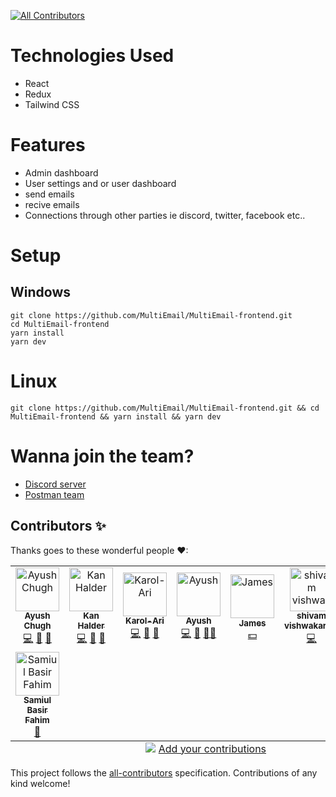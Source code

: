 <!-- ALL-CONTRIBUTORS-BADGE:START - Do not remove or modify this section -->
[![All Contributors](https://img.shields.io/badge/all_contributors-8-orange.svg?style=flat-square)](#contributors-)
<!-- ALL-CONTRIBUTORS-BADGE:END -->

# Technologies Used

- React
- Redux
- Tailwind CSS

# Features

- Admin dashboard
- User settings and or user dashboard
- send emails
- recive emails
- Connections through other parties ie discord, twitter, facebook etc..

# Setup

## Windows

```
git clone https://github.com/MultiEmail/MultiEmail-frontend.git
cd MultiEmail-frontend
yarn install
yarn dev
```

# Linux

```
git clone https://github.com/MultiEmail/MultiEmail-frontend.git && cd MultiEmail-frontend && yarn install && yarn dev
```

# Wanna join the team?

- [Discord server](https://discord.gg/8kTdfWmuQa)
- [Postman team](https://www.postman.com/multiemail/workspace/muti-email-rest-api/overview)

## Contributors ✨

Thanks goes to these wonderful people ❤:

<!-- ALL-CONTRIBUTORS-LIST:START - Do not remove or modify this section -->
<!-- prettier-ignore-start -->
<!-- markdownlint-disable -->
<table>
  <tbody>
    <tr>
      <td align="center"><a href="https://shriproperty.com/"><img src="https://avatars.githubusercontent.com/u/69336518?v=4?s=70" width="70px;" alt="Ayush Chugh"/><br /><sub><b>Ayush Chugh</b></sub></a><br /><a href="https://github.com/MultiEmail/MultiEmail-frontend/commits?author=aayushchugh" title="Code">💻</a> <a href="https://github.com/MultiEmail/MultiEmail-frontend/pulls?q=is%3Apr+reviewed-by%3Aaayushchugh" title="Reviewed Pull Requests">👀</a> <a href="#projectManagement-aayushchugh" title="Project Management">📆</a></td>
      <td align="center"><a href="https://github.com/KanLSK"><img src="https://avatars.githubusercontent.com/u/59249490?v=4?s=70" width="70px;" alt="Kan Halder"/><br /><sub><b>Kan Halder</b></sub></a><br /><a href="https://github.com/MultiEmail/MultiEmail-frontend/commits?author=KanLSK" title="Code">💻</a> <a href="#design-KanLSK" title="Design">🎨</a> <a href="https://github.com/MultiEmail/MultiEmail-frontend/pulls?q=is%3Apr+reviewed-by%3AKanLSK" title="Reviewed Pull Requests">👀</a></td>
      <td align="center"><a href="https://github.com/Karol-Ari"><img src="https://avatars.githubusercontent.com/u/55296886?v=4?s=70" width="70px;" alt="Karol-Ari"/><br /><sub><b>Karol-Ari</b></sub></a><br /><a href="https://github.com/MultiEmail/MultiEmail-frontend/commits?author=Karol-Ari" title="Code">💻</a> <a href="#design-Karol-Ari" title="Design">🎨</a> <a href="https://github.com/MultiEmail/MultiEmail-frontend/pulls?q=is%3Apr+reviewed-by%3AKarol-Ari" title="Reviewed Pull Requests">👀</a></td>
      <td align="center"><a href="https://github.com/is-it-ayush"><img src="https://avatars.githubusercontent.com/u/36449128?v=4?s=70" width="70px;" alt="Ayush"/><br /><sub><b>Ayush</b></sub></a><br /><a href="https://github.com/MultiEmail/MultiEmail-frontend/commits?author=is-it-ayush" title="Code">💻</a> <a href="https://github.com/MultiEmail/MultiEmail-frontend/pulls?q=is%3Apr+reviewed-by%3Ais-it-ayush" title="Reviewed Pull Requests">👀</a> <a href="#mentoring-is-it-ayush" title="Mentoring">🧑‍🏫</a></td>
      <td align="center"><a href="https://www.jamesmesser.xyz/"><img src="https://avatars.githubusercontent.com/u/71551059?v=4?s=70" width="70px;" alt="James"/><br /><sub><b>James</b></sub></a><br /><a href="#financial-CodesWithJames" title="Financial">💵</a></td>
      <td align="center"><a href="https://github.com/shivamvishwakarm"><img src="https://avatars.githubusercontent.com/u/80755217?v=4?s=70" width="70px;" alt="shivam vishwakarma"/><br /><sub><b>shivam vishwakarma</b></sub></a><br /><a href="https://github.com/MultiEmail/MultiEmail-frontend/commits?author=shivamvishwakarm" title="Code">💻</a></td>
      <td align="center"><a href="https://github.com/AndrewFirePvP7"><img src="https://avatars.githubusercontent.com/u/29314485?v=4?s=70" width="70px;" alt="AndrewDev"/><br /><sub><b>AndrewDev</b></sub></a><br /><a href="#ideas-AndrewFirePvP7" title="Ideas, Planning, & Feedback">🤔</a></td>
    </tr>
    <tr>
      <td align="center"><a href="https://github.com/samiulbasirfahim"><img src="https://avatars.githubusercontent.com/u/93071892?v=4?s=70" width="70px;" alt="Samiul Basir Fahim"/><br /><sub><b>Samiul Basir Fahim</b></sub></a><br /><a href="https://github.com/MultiEmail/MultiEmail-frontend/commits?author=samiulbasirfahim" title="Documentation">📖</a></td>
    </tr>
  </tbody>
  <tfoot>
    <tr>
      <td align="center" size="13px" colspan="7">
        <img src="https://raw.githubusercontent.com/all-contributors/all-contributors-cli/1b8533af435da9854653492b1327a23a4dbd0a10/assets/logo-small.svg">
          <a href="https://all-contributors.js.org/docs/en/bot/usage">Add your contributions</a>
        </img>
      </td>
    </tr>
  </tfoot>
</table>

<!-- markdownlint-restore -->
<!-- prettier-ignore-end -->

<!-- ALL-CONTRIBUTORS-LIST:END -->

This project follows the [all-contributors](https://github.com/all-contributors/all-contributors) specification. Contributions of any kind welcome!
